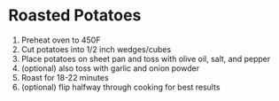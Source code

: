 # Roasted Potatoes
1. Preheat oven to 450F
2. Cut potatoes into 1/2 inch wedges/cubes
3. Place potatoes on sheet pan and toss with olive oil, salt, and pepper
4. (optional) also toss with garlic and onion powder
5. Roast for 18-22 minutes
6. (optional) flip halfway through cooking for best results
